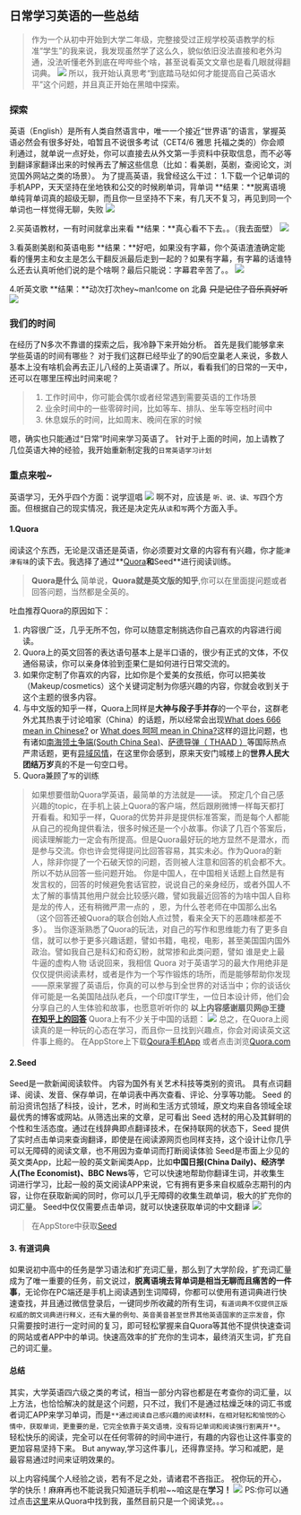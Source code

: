 ## 日常学习英语的一些总结
> 作为一个从初中开始到大学二年级，完整接受过正规学校英语教学的标准“学生”的我来说，我发现虽然学了这么久，貌似依旧没法直接和老外沟通，没法听懂老外到底在哔哔些个啥，甚至说看英文文章也是看几眼就得翻词典。
![](https://github.com/SinanJS/react-blog/blob/master/public/images/jiadaxue.jpg?raw=true)
所以，我开始认真思考“到底踏马哒如何才能提高自己英语水平”这个问题，并且真正开始在黑暗中探索。

### 探索
英语（English）是所有人类自然语言中，唯一一个接近“世界语”的语言，掌握英语必然会有很多好处，咱暂且不说很多考试（CET4/6 雅思 托福之类的）你会顺利通过，就单说一点好处，你可以直接去从外文第一手资料中获取信息，而不必等到翻译家翻译出来的时候再去了解这些信息（比如：看美剧，英剧，查阅论文，浏览国外网站之类的场景）。
为了提高英语，我曾经这么干过：
1.下载一个记单词的手机APP，天天坚持在坐地铁和公交的时候刷单词，背单词
**结果：**脱离语境单纯背单词真的超级无聊，而且你一旦坚持不下来，有几天不复习，再见到同一个单词也一样觉得无聊，失败
![](https://github.com/SinanJS/react-blog/blob/master/public/images/xuexi.jpg?raw=true)

2.买英语教材，一有时间就拿出来看
**结果：**真心看不下去。。（我去面壁）
![](https://github.com/SinanJS/react-blog/blob/master/public/images/cuole.jpg?raw=true)

3.看英剧美剧和英语电影
**结果：**好吧，如果没有字幕，你个英语渣渣确定能看的懂男主和女主是怎么干翻反派最后走到一起的？如果有字幕，有字幕的话谁特么还去认真听他们说的是个啥啊？最后只能说：字幕君辛苦了。。
![](https://github.com/SinanJS/react-blog/blob/master/public/images/wuyanyidui.jpg?raw=true)

4.听英文歌
**结果：**动次打次hey~man!come on 北鼻 ~~只是记住了音乐真好听~~
![](https://github.com/SinanJS/react-blog/blob/master/public/images/buting.jpg?raw=true)

### 我们的时间
在经历了N多次不靠谱的探索之后，我冷静下来开始分析。
首先是我们能够拿来学些英语的时间有哪些？
对于我们这群已经毕业了的90后空巢老人来说，多数人基本上没有啥机会再去正儿八经的上英语课了。所以，看看我们的日常的一天中，还可以在哪里压榨出时间来呢？

>1. 工作时间中，你可能会偶尔或者经常遇到需要英语的工作场景
>2. 业余时间中的一些零碎时间，比如等车、排队、坐车等空档时间中
>3. 休息娱乐的时间，比如周末、晚间在家的时候

嗯，确实也只能通过“日常”时间来学习英语了。
针对于上面的时间，加上请教了几位英语大神的经验，我开始重新制定我的`日常英语学习计划`

### 重点来啦~
英语学习，无外乎四个方面：说学逗唱
![](https://github.com/SinanJS/react-blog/blob/master/public/images/laoshi.jpg?raw=true)
啊不对，应该是 `听、说、读、写`四个方面。但根据自己的现实情况，我还是决定先从`读`和`写`两个方面入手。
#### 1.Quora
阅读这个东西，无论是汉语还是英语，你必须要对文章的内容有有兴趣，你才能`津津有味`的读下去。我选择了通过**[Quora](https://www.quora.com/)**和**Seed**进行阅读训练。
>**Quora是什么**
简单说，**Quora就是英文版的知乎**,你可以在里面提问题或者回答问题，当然都是全英的。

吐血推荐Quora的原因如下：
1. 内容很广泛，几乎无所不包，你可以随意定制挑选你自己喜欢的内容进行阅读。
2. Quora上的英文回答的表达语句基本上是半口语的，很少有正式的文体，不仅通俗易读，你可以亲身体验到歪果仁是如何进行日常交流的。
3. 如果你定制了你喜欢的内容，比如你是个爱美的女孩纸，你可以把美妆（Makeup/cosmetics）这个关键词定制为你感兴趣的内容，你就会收到关于这个主题的很多内容。
4. 与中文版的知乎一样，Quora上同样是**大神与段子手并存**的一个平台，这群老外尤其热衷于讨论咱家（China）的话题，所以经常会出现[What does 666 mean in Chinese?](https://www.quora.com/What-does-666-mean-in-Chinese) or [What does 呵呵 mean in China?](https://www.quora.com/What-does-%E5%91%B5%E5%91%B5-mean)这样的逗比问题，也有诸如[南海领土争端(South China Sea)](https://www.quora.com/topic/South-China-Sea)、[萨德导弹（ THAAD ）](https://www.quora.com/Do-you-think-THAAD-is-such-a-life-and-death-threat-to-China)等国际热点严肃话题，更有[异域风情](https://www.quora.com/Why-is-Japan-so-safe)，在这里你会感到，原来天安门城楼上的**世界人民大团结万岁**真的不是一句空口号。
5. Quora兼顾了`写`的训练
> 如果想要借助Quora学英语，最简单的方法就是——读。 预定几个自己感兴趣的topic，在手机上装上Quora的客户端，然后跟刷微博一样每天都打开看看。和知乎一样，Quora的优势并非是提供标准答案，而是每个人都能从自己的视角提供看法，很多时候还是一个小故事。你读了几百个答案后，阅读理解能力一定会有所提高。但是Quora最好玩的地方显然不是潜水，而是参与交流。你也许会觉得提问比回答容易，其实未必。作为Quora的新人，除非你提了一个石破天惊的问题，否则被人注意和回答的机会都不大。所以不妨从回答一些问题开始。
你是中国人，在中国相关话题上自然是有发言权的，回答的时候避免套话官腔，说说自己的亲身经历，或者外国人不太了解的事情其他用户就会比较感兴趣，譬如我最近回答的为啥中国人自称是龙的传人，还有稍微严肃一点的 ，恩，为什么苍老师在中国那么出名（这个回答还被Quora的联合创始人点过赞，看来全天下的恶趣味都差不多）。
当你逐渐熟悉了Quora的玩法，对自己的写作和思维能力有了更多自信，就可以参于更多兴趣话题，譬如书籍，电视，电影，甚至美国国内国外政治。譬如我自己是科幻和奇幻粉，就常掺和此类问题，譬如 谁是史上最牛逼的虚构人物
话说回来，我相信 Quora 对于英语学习的最大作用绝非是仅仅提供阅读素材，或者是作为一个写作锻炼的场所，而是能够帮助你发现——原来掌握了英语后，你真的可以参与到全世界的对话当中；你的谈话伙伴可能是一名美国陆战队老兵，一个印度IT学生，一位日本设计师，他们会分享自己的人生体验和故事，也愿意听听你的
**以上内容感谢扇贝网@王捷[在知乎上的回答](https://www.zhihu.com/question/20499502)**
Quora上有不少关于中国的话题：
![](https://github.com/SinanJS/react-blog/blob/master/public/images/quora.png?raw=true)
总之，在Quora上阅读真的是一种玩的心态在学习，而且你一旦找到兴趣点，你会对阅读英文这件事上瘾的。
> 在AppStore上下载[Qoura手机App](https://appsto.re/cn/fIOlB.i) 或者点击浏览[Quora.com](https://www.quora.com/)

#### 2.Seed
Seed是一款新闻阅读软件。 内容为国外有关艺术科技等类别的资讯。 具有点词翻译、阅读、发音、保存单词，在单词表中再次查看、评论、分享等功能。
 Seed 的前沿资讯包括了科技，设计，艺术，时尚和生活方式领域，原文均来自各领域全球最优秀的博客或网站。从筛选出来的文章，足可看出 Seed 选材的用心及其鲜明的个性和生活态度。通过在线辞典即点翻译技术，在保持联网的状态下，Seed 提供了实时点击单词来查询翻译，即使是在阅读源网页也同样支持，这个设计让你几乎可以无障碍的阅读文章，也不用因为查单词而打断阅读体验
Seed是市面上少见的英文类App，比起一般的英文新闻类App，比如**中国日报(China Daily)、经济学人(The Economist)、BBC News**等，它可以快速地帮助你翻译生词，并收集生词进行学习，比起一般的英文阅读APP来说，它有拥有更多来自权威杂志期刊的内容，让你在获取新闻的同时，你可以几乎无障碍的收集生疏单词，极大的扩充你的词汇量。
Seed中仅仅需要点击单词，就可以快速获取单词的中文翻译
![](https://github.com/SinanJS/react-blog/blob/master/public/images/seed.png?raw=true)
> 在AppStore中获取[Seed](https://appsto.re/cn/fCtL8.i)

#### 3. 有道词典
如果说初中高中的任务是学习语法和扩充词汇量，那么到了大学阶段，扩充词汇量成为了唯一重要的任务，前文说过，**脱离语境去背单词是相当无聊而且痛苦的一件事**，无论你在PC端还是手机上阅读遇到生词障碍，你都可以使用有道词典进行快速查找，并且通过微信登录后，一键同步所收藏的所有生词，`有道词典不仅提供正版权威的朗文词典进行释义，还有大量的例句、英音美音甚至世界其他英语国家的正宗发音`，你只需要按时进行一定时间的复习，即可轻松掌握来自Quora等其他不提供快速查词的网站或者APP中的单词。快速高效率的扩充你的生词本，最终消灭生词，扩充自己的词汇量。
#### 总结
其实，大学英语四六级之类的考试，相当一部分内容也都是在考查你的词汇量，以上方法，也恰恰解决的就是这个问题，只不过，我们不是通过枯燥乏味的词汇书或者词汇APP来学习单词，而是`**通过阅读自己感兴趣的阅读材料，在相对轻松和愉悦的心情中，获取单词，更重要的是，它完全依靠于英文语境，没有将记单词和阅读强行割离开**`。轻松快乐的阅读，完全可以在任何零碎的时间中进行，有趣的内容也让这件事变的更加容易坚持下来。
But anyway,学习这件事儿，还得靠坚持。学习和减肥，是最容易通过时间来证明效果的。

以上内容纯属个人经验之谈，若有不足之处，请诸君不吝指正。
祝你玩的开心，学的快乐！麻麻再也不能说我只知道玩手机啦~~咱这是在**学习！**
![](https://github.com/SinanJS/react-blog/blob/master/public/images/wanshouji.jpg?raw=true)
PS:你可以通过点击[这里](https://www.quora.com/profile/William-Chao-19)来从Quora中找到我，虽然目前只是一个阅读党。。。
